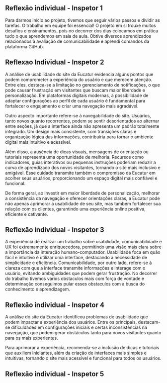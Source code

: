 ## Reflexão individual - Inspetor 1
Para darmos início ao projeto, tivemos que seguir vários passos e dividir as tarefas. O trabalho em equipe foi essencial! O projeto em si trouxe muitos desafios e ensinamentos, pois no decorrer dos dias colocamos em prática tudo o que aprendemos em sala de aula. Obtive diversos aprendizados relacionados à avaliação de comunicabilidade e aprendi comandos da plataforma GitHub.

## Reflexao Individual - Inspetor 2

A análise de usabilidade do site da Eucatur evidencia alguns pontos que podem comprometer a experiência do usuário e que merecem atenção. Entre eles, destaca-se a limitação no gerenciamento de notificações, o que pode causar frustração em visitantes que buscam maior liberdade e personalização. Em plataformas digitais modernas, a possibilidade de adaptar configurações ao perfil de cada usuário é fundamental para fortalecer o engajamento e criar uma navegação mais agradável.

Outro aspecto importante refere-se à navegabilidade do site. Usuários, tanto novos quanto recorrentes, podem se sentir desorientados ao alternar entre seções, já que a interface ainda não apresenta um padrão totalmente integrado. Um design mais consistente, com transições claras e organização lógica das informações, contribuiria para tornar o ambiente digital mais intuitivo e acessível.

Além disso, a ausência de dicas visuais, mensagens de orientação ou tutoriais representa uma oportunidade de melhoria. Recursos como indicadores, guias interativos ou pequenas instruções poderiam reduzir a curva de aprendizado dos novos visitantes, tornando o site mais inclusivo e amigável. Esse cuidado transmite também o compromisso da Eucatur em acolher seus usuários, proporcionando um espaço digital mais confiável e funcional.

De forma geral, ao investir em maior liberdade de personalização, melhorar a consistência da navegação e oferecer orientações claras, a Eucatur pode não apenas aprimorar a usabilidade de seu site, mas também fortalecer sua relação com os clientes, garantindo uma experiência online positiva, eficiente e cativante.

##  Reflexão individual - Inspetor 3
A experiência de realizar um trabalho sobre usabilidade, comunicabilidade e UX foi extremamente enriquecedora, permitindo uma visão mais clara sobre a importância da interação humano-computador. Usabilidade foca em quão fácil e intuitivo é utilizar uma interface, destacando a necessidade de simplicidade e eficiência. Comunicabilidade, por outro lado, refere-se à clareza com que a interface transmite informações e interage com o usuário, evitando ambiguidades que podem gerar frustração. No decorrer do trabalho tivemos varios obstaculos mais com força de vontade e determinação conseguimos pular esses obstaculos com a busca do conhecimento e aprendizagem.

##  Reflexão individual - Inspetor 4
A análise do site da Eucatur identificou problemas de usabilidade que podem impactar a experiência dos usuários. Entre os principais, destacam-se dificuldades em configurações iniciais e certas inconsistências na navegação, que podem gerar obstáculos tanto para novos visitantes quanto para os mais experientes.

Para aprimorar a experiência, recomenda-se a inclusão de dicas e tutoriais que auxiliem iniciantes, além da criação de interfaces mais simples e intuitivas, tornando o site mais acessível e funcional para todos os usuários.

## Reflexão individual - Inspetor 5
